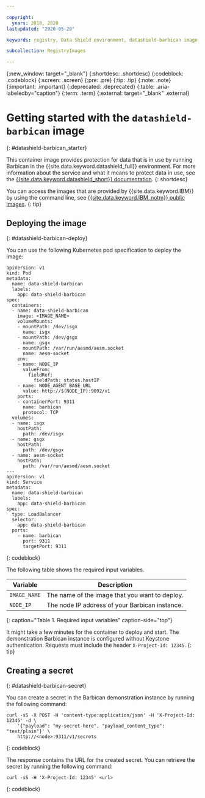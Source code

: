 ```yaml
---

copyright:
  years: 2018, 2020
lastupdated: "2020-05-20"

keywords: registry, Data Shield environment, datashield-barbican image, container image, Barbican, Registry, data in use, memory encryption, Intel SGX, Fortanix, public images, 

subcollection: RegistryImages

---
```


{:new_window: target="_blank"}
{:shortdesc: .shortdesc}
{:codeblock: .codeblock}
{:screen: .screen}
{:pre: .pre}
{:tip: .tip}
{:note: .note}
{:important: .important}
{:deprecated: .deprecated}
{:table: .aria-labeledby="caption"}
{:term: .term}
{:external: target="_blank" .external}

# Getting started with the `datashield-barbican` image
{: #datashield-barbican_starter}

This container image provides protection for data that is in use by running Barbican in the {{site.data.keyword.datashield_full}} environment. For more information about the service and what it means to protect data in use, see the [{{site.data.keyword.datashield_short}} documentation](/docs/data-shield?topic=data-shield-about#about).
{: shortdesc}

You can access the images that are provided by {{site.data.keyword.IBM}} by using the command line, see [{{site.data.keyword.IBM_notm}} public images](/docs/Registry?topic=Registry-public_images#public_images).
{: tip}

## Deploying the image
{: #datashield-barbican-deploy}

You can use the following Kubernetes pod specification to deploy the image:

```
apiVersion: v1
kind: Pod
metadata:
  name: data-shield-barbican
  labels:
    app: data-shield-barbican
spec:
  containers:
  - name: data-shield-barbican
    image: <IMAGE_NAME>
    volumeMounts:
    - mountPath: /dev/isgx
      name: isgx
    - mountPath: /dev/gsgx
      name: gsgx
    - mountPath: /var/run/aesmd/aesm.socket
      name: aesm-socket
    env:
    - name: NODE_IP
      valueFrom:
        fieldRef:
          fieldPath: status.hostIP
    - name: NODE_AGENT_BASE_URL
      value: http://$(NODE_IP):9092/v1
    ports:
    - containerPort: 9311
      name: barbican
      protocol: TCP
  volumes:
  - name: isgx
    hostPath:
      path: /dev/isgx
  - name: gsgx
    hostPath:
      path: /dev/gsgx
  - name: aesm-socket
    hostPath:
      path: /var/run/aesmd/aesm.socket
---
apiVersion: v1
kind: Service
metadata:
  name: data-shield-barbican
  labels:
    app: data-shield-barbican
spec:
  type: LoadBalancer
  selector:
    app: data-shield-barbican
  ports:
    - name: barbican
      port: 9311
      targetPort: 9311
```
{: codeblock}

The following table shows the required input variables.

| Variable | Description |
|-----------------|-----------------|
| `IMAGE_NAME` | The name of the image that you want to deploy. |
| `NODE_IP` | The node IP address of your Barbican instance. |
{: caption="Table 1. Required input variables" caption-side="top"}

It might take a few minutes for the container to deploy and start. The demonstration Barbican instance is configured without Keystone authentication. Requests must include the header `X-Project-Id: 12345`.
{: tip}

## Creating a secret
{: #datashield-barbican-secret}

You can create a secret in the Barbican demonstration instance by running the following command:

```
curl -sS -X POST -H 'content-type:application/json' -H 'X-Project-Id: 12345' -d \
    '{"payload": "my-secret-here", "payload_content_type": "text/plain"}' \
    http://<node>:9311/v1/secrets
```
{: codeblock}

The response contains the URL for the created secret. You can retrieve the secret by running the following command:

```
curl -sS -H 'X-Project-Id: 12345' <url>
```
{: codeblock}
